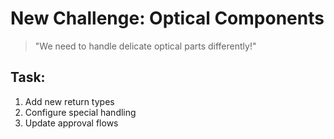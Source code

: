 # New Challenge: Optical Components

> "We need to handle delicate optical parts differently!"

## Task:
1. Add new return types
2. Configure special handling
3. Update approval flows